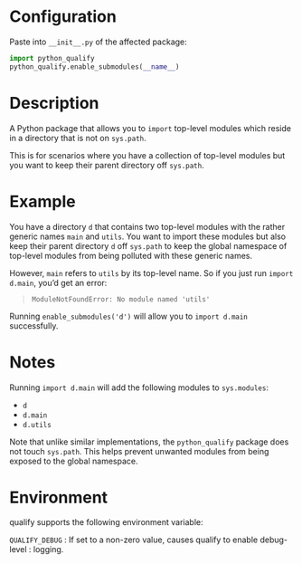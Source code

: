 <!-- markdownlint-configure-file { "MD041": { "level": 1 } } -->

# Configuration

Paste into `__init__.py` of the affected package:

```py
import python_qualify
python_qualify.enable_submodules(__name__)
```

# Description

A Python package that allows you to `import` top-level modules which
reside in a directory that is not on `sys.path`.

This is for scenarios where you have a collection of top-level
modules but you want to keep their parent directory off `sys.path`.

# Example

You have a directory `d` that contains two top-level modules with
the rather generic names `main` and `utils`.
You want to import these modules but also keep their parent
directory `d` off `sys.path` to keep the global namespace of
top-level modules from being polluted with these generic names.

However, `main` refers to `utils` by its top-level name. So if you
just run `import d.main`, you’d get an error:

> `ModuleNotFoundError: No module named 'utils'`

Running `enable_submodules('d')` will allow you to `import d.main`
successfully.

# Notes

Running `import d.main` will add the following modules to
`sys.modules`:

- `d`
- `d.main`
- `d.utils`

Note that unlike similar implementations, the `python_qualify` package
does not touch `sys.path`. This helps prevent unwanted modules from
being exposed to the global namespace.

# Environment

qualify supports the following environment variable:

`QUALIFY_DEBUG`
: If set to a non-zero value, causes qualify to enable debug-level
: logging.
